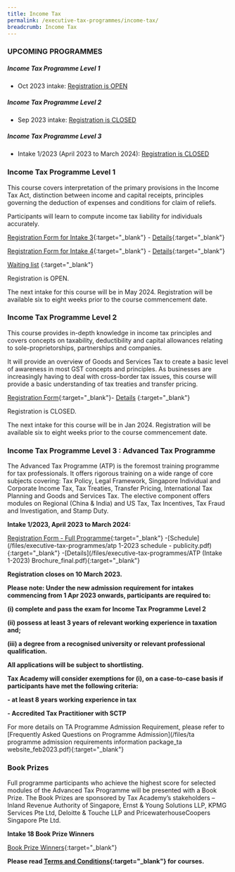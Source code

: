 ```yaml
---
title: Income Tax
permalink: /executive-tax-programmes/income-tax/
breadcrumb: Income Tax
---
```

### **UPCOMING PROGRAMMES**
##### **Income Tax Programme Level 1**

* Oct 2023 intake: [Registration is OPEN](/executive-tax-programmes/income-tax/#etp1oct-ta-id) 

##### **Income Tax Programme Level 2**

* Sep 2023 intake: [Registration is CLOSED](/executive-tax-programmes/income-tax/#etp2sep-ta-id) 

##### **Income Tax Programme Level 3**
* Intake 1/2023 (April 2023 to March 2024): [Registration is CLOSED](/executive-tax-programmes/income-tax/#atp-ta-id)

<a id="etp1oct-ta-id"></a>
### **Income Tax Programme Level 1**

This course covers interpretation of the primary provisions in the Income Tax Act, distinction between income and capital receipts, principles governing the deduction of expenses and conditions for claim of reliefs.

Participants will learn to compute income tax liability for individuals accurately.

[Registration Form for Intake 3](https://go.gov.sg/l1it32023registration){:target="_blank"} - [Details](/files/executive-tax-programmes/coursebrochurel1it2023intake3.pdf){:target="_blank"}

[Registration Form for Intake 4](https://go.gov.sg/l1it42023registration){:target="_blank"} - [Details](/files/executive-tax-programmes/coursebrochurel1it2023intake4.pdf){:target="_blank"}

[Waiting list](https://form.gov.sg/64e6c1f283091c0011427f02) {:target="_blank"} 

Registration is OPEN.

The next intake for this course will be in May 2024.  Registration will be available six to eight weeks prior to the course commencement date.

<a id="etp2sep-ta-id"></a>
### **Income Tax Programme Level 2**

This course provides in-depth knowledge in income tax principles and covers concepts on taxability, deductibility and capital allowances relating to sole-proprietorships, partnerships and companies.

It will provide an overview of Goods and Services Tax to create a basic level of awareness in most GST concepts and principles. As businesses are increasingly having to deal with cross-border tax issues, this course will provide a basic understanding of tax treaties and transfer pricing.

[Registration Form](https://go.gov.sg/l2it32023reg){:target="_blank"}- [Details](/files/executive-tax-programmes/l2it32023coursebrochure.pdf) {:target="_blank"} 

Registration is CLOSED.  

The next intake for this course will be in Jan 2024. Registration will be available six to eight weeks prior to the course commencement date.

<a id="atp-ta-id"></a>
### **Income Tax Programme Level 3 : Advanced Tax Programme**

The Advanced Tax Programme (ATP) is the foremost training programme for tax professionals. It offers rigorous training on a wide range of core subjects covering: Tax Policy, Legal Framework, Singapore Individual and Corporate Income Tax, Tax Treaties, Transfer Pricing, International Tax Planning and Goods and Services Tax. The elective component offers modules on Regional (China &amp; India) and US Tax, Tax Incentives, Tax Fraud and Investigation, and Stamp Duty.

**Intake 1/2023, April 2023 to March 2024:**

[Registration Form - Full Programme](https://form.gov.sg/63eb41e7cdd5090011717097){:target="\_blank"} -[Schedule](/files/executive-tax-programmes/atp 1-2023 schedule - publicity.pdf){:target="\_blank"} -[Details](/files/executive-tax-programmes/ATP (Intake 1-2023) Brochure_final.pdf){:target="\_blank"}

**Registration closes on 10 March 2023.**


**Please note: Under the new admission requirement for intakes commencing from 1 Apr 2023 onwards, participants are required to:**

**(i) complete and pass the exam for Income Tax Programme Level 2**

**(ii) possess at least 3 years of relevant working experience in taxation and;**

**(iii) a degree from a recognised university or relevant professional qualification.**

**All applications will be subject to shortlisting.**

**Tax Academy will consider exemptions for (i), on a case-to-case basis if participants have met the following criteria:**

**- at least 8 years working experience in tax**

**- Accredited Tax Practitioner with SCTP**

For more details on TA Programme Admission Requirement, please refer to [Frequently Asked Questions on Programme Admission](/files/ta programme admission requirements information package_ta website_feb2023.pdf){:target="\_blank"}

### **Book Prizes**

Full programme participants who achieve the highest score for selected modules of the Advanced Tax Programme will be presented with a Book Prize. The Book Prizes are sponsored by Tax Academy’s stakeholders – Inland Revenue Authority of Singapore, Ernst &amp; Young Solutions LLP, KPMG Services Pte Ltd, Deloitte &amp; Touche LLP and PricewaterhouseCoopers Singapore Pte Ltd.

**Intake 18 Book Prize Winners**

[Book Prize Winners](/files/executive-tax-programmes/atp%20(intake%2018)%20book%20prize%20winners%20v2.pdf){:target="_blank"}

**Please read [Terms and Conditions](https://production-iras-tax-academy.netlify.com/executive-tax-programmes/terms-and-conditions/){:target="_blank"} for courses.**